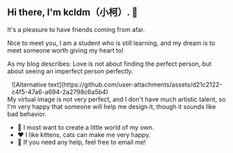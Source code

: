 ## Hi there, I'm kcldm（小柯）. 👋
It's a pleasure to have friends coming from afar.

Nice to meet you, I am a student who is still learning, and my dream is to meet someone worth giving my heart to!

As my blog describes: Love is not about finding the perfect person, but about seeing an imperfect person perfectly.

<div style="float: right; margin-left: 10px;">
  ![Alternative text](https://github.com/user-attachments/assets/d21c2122-c4f5-47a6-a694-2a2798c6a5b4)
</div>

My virtual image is not very perfect, and I don't have much artistic talent, so I'm very happy that someone will help me design it, though it sounds like bad behavior.



- 🤔 I most want to create a little world of my own.
- ❤️ I like kittens, cats can make me very happy.
- 💬 If you need any help, feel free to email me!
